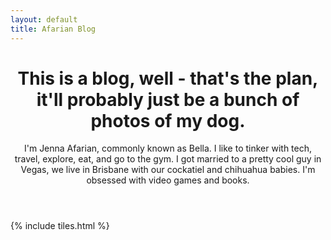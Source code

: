 ```yaml
---
layout: default
title: Afarian Blog
---
```


<header>
<h1>This is a blog, well - that's the plan,<br>
it'll probably just be a bunch of photos of my dog.</h1>
<p>I'm Jenna Afarian, commonly known as Bella. I like to tinker with tech, travel, explore, eat, and go to the gym. I got married to a pretty cool guy in Vegas, we live in Brisbane with our cockatiel and chihuahua babies. I'm obsessed with video games and books.</p>
</header>

{% include tiles.html %}
